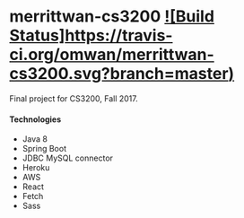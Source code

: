 # merrittwan-cs3200 [![Build Status]https://travis-ci.org/omwan/merrittwan-cs3200.svg?branch=master)](https://travis-ci.org/omwan/merrittwan-cs3200)

Final project for CS3200, Fall 2017.

#### Technologies
- Java 8
- Spring Boot
- JDBC MySQL connector
- Heroku
- AWS
- React
- Fetch
- Sass